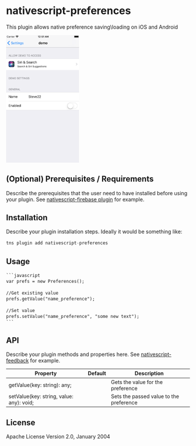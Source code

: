 # nativescript-preferences

This plugin allows native preference saving\loading on iOS and Android

<img src="/images/ios-sample.png" alt="iOS Sample" style="max-width: 200px;"/>

## (Optional) Prerequisites / Requirements

Describe the prerequisites that the user need to have installed before using your plugin. See [nativescript-firebase plugin](https://github.com/eddyverbruggen/nativescript-plugin-firebase) for example.

## Installation

Describe your plugin installation steps. Ideally it would be something like:

```javascript
tns plugin add nativescript-preferences
```

## Usage 

	```javascript
    var prefs = new Preferences();

    //Get existing value
    prefs.getValue("name_preference");

    //Set value
    prefs.setValue("name_preference", "some new text");
    ```

## API

Describe your plugin methods and properties here. See [nativescript-feedback](https://github.com/EddyVerbruggen/nativescript-feedback) for example.
    
| Property | Default | Description |
| --- | --- | --- |
| getValue(key: string): any; |  | Gets the value for the preference |
| setValue(key: string, value: any): void; |  | Sets the passed value to the preference |
    
## License

Apache License Version 2.0, January 2004
